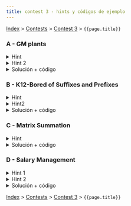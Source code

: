 ```yaml
---
title: contest 3 - hints y códigos de ejemplo
---
```


[Index](../index) > [Contests](../contests) > [Contest 3](../contests#contest-3) > ```{{page.title}}```

### A - GM plants
<details> 
  <summary>Hint</summary>
  No es necesario guardar explicitamente el cubo. Es posible computar las respuestas guardando los updates en cada eje por separado.
</details>
<details> 
  <summary>Hint 2</summary>
  Si tengo una query (x1,y1,z1,x2,y2,z2), y se que en el rango (x1,x2) hay rx posiciones rojas y gx posiciones verdes para el eje x, y similarmente ry, gy, rz, gz para los otros ejes, entonces hay rx * ry * rz + rx * gy * gz + gx * ry * gz + gx * gy * rz posiciones rojas en el cubo. 
  
  ¿Como hacer eficientemente estas modificaciones y queries por rangos?
</details>
<details> 
  <summary>Solución + código</summary>
  Mantener por cada eje un lazy segment tree donde cada nodo guarda la cantidad de posiciones rojas en su rango, y la funcion de update esta modificada para hacer flip de los colores en el rango. Luego las queries de tipo 0,1,2 se reducen a hacer un update en el lazy segment tree correspondiente, mientras que las queries de tipo 3 requieren consultar los arboles y calcular las posiciones rojas segun dice el hint 2.
  <a href="https://github.com/ProgramacionCompetitivaPUC/IIC2553-2019-2/blob/master/code_samples/contest3/A_GM_plants.cpp">Código de ejemplo</a>
</details>

### B - K12-Bored of Suffixes and Prefixes
<details> 
  <summary>Hint</summary>   
  Puedes pensar cada letra como una matriz con valores binarios. Ejemplo:

  <pre><code>
    ABC
    ACB
  </code></pre>

  Se traduce en las matrices

  <pre><code>
    1 0 0
    1 0 0

    0 1 0
    0 0 1

    0 0 1
    0 1 0
  </code></pre>
  
  y otras 23 matrices llenas de 0s.
</details>
<details> 
  <summary>Hint2</summary>
  Siguiendo el Hint anterior, el problema se reduce a realizar updates puntuales y sumas acumuladas en estas matrices.
</details>
<details> 
  <summary>Solución + código</summary>
  Mantener 26 fenwick trees 2D (un arbol por cada letra) para poder realizar eficientemente las sumas acumuladas. Los updates se reducen a restar 1 en un fenwick tree y sumar 1 en otro fenwick tree por cada letra del nuevo string. Las queries requieren iterar sobre los fenwick trees calculando sumas acumuladas en el rectangulo pedido.
  <a href="https://github.com/ProgramacionCompetitivaPUC/IIC2553-2019-2/blob/master/code_samples/contest3/B_K12_Bored_of_Suffixes_and_Prefixes.cpp">Código de ejemplo</a>
</details>

### C - Matrix Summation
<details> 
  <summary>Hint</summary>
  Problema hello world de Fenwick Tree 2D
</details>
<details> 
  <summary>Solución + código</summary>
  Simplemente usar Fenwick Tree 2D. <a href="https://github.com/PabloMessina/Competitive-Programming-Material/blob/master/Solved%20problems/SPOJ/MATSUM_MatrixSummation.cpp">Código de ejemplo</a>
</details>

### D - Salary Management
<details> 
  <summary>Hint 1</summary>
  Piensa en alguna forma de aplanar la jerarquía de la empresa
</details>
<details> 
  <summary>Hint 2</summary>
  Con la jerarquía aplanada, los mínimos y sumas que piden se pueden ver como mínimos de rangos y sumas de rangos, ¿alguna estructura de datos que pueda servir para eso?
</details>
<details> 
  <summary>Solución + código</summary>
  Aplanamos la jerarquía usando DFS (depth first search), a cada nodo le asignamos como índice el instante en que es visitado por el DFS, partiendo de la raíz (0). Cuando terminamos de explorar todo el subárbol de un nodo u, vemos el índice del último nodo visitado y así obtenemos el rango L[u] - R[u] del nodo u. Además, los salarios los ordenamos según el orden del DFS (para mantener todo consistente), y finalmente hacemos las operaciones que nos piden usando 2 lazy segment trees, uno para RMQ (range minimun query) y otro para RSQ (range sum query). <a href="https://github.com/PabloMessina/Competitive-Programming-Material/blob/master/Solved%20problems/SPOJ/SALMAN_SalaryManagement.cpp">Código de ejemplo</a>
</details>

<!-- <details> 
  <summary>Hint</summary>   
</details>
<details> 
  <summary>Solución + código</summary>
  <a href="">Código de ejemplo</a>
</details> -->

[Index](../index) > [Contests](../contests) > [Contest 3](../contests#contest-3) > ```{{page.title}}```
